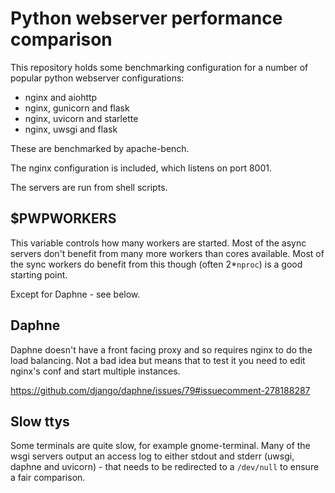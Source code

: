 # Python webserver performance comparison

This repository holds some benchmarking configuration for a number of popular
python webserver configurations:

- nginx and aiohttp
- nginx, gunicorn and flask
- nginx, uvicorn and starlette
- nginx, uwsgi and flask

These are benchmarked by apache-bench.

The nginx configuration is included, which listens on port 8001.

The servers are run from shell scripts.

## $PWPWORKERS

This variable controls how many workers are started.  Most of the async servers
don't benefit from many more workers than cores available.  Most of the sync
workers do benefit from this though (often 2*`nproc`) is a good starting point.

Except for Daphne - see below.

## Daphne

Daphne doesn't have a front facing proxy and so requires nginx to do the load
balancing.  Not a bad idea but means that to test it you need to edit nginx's
conf and start multiple instances.

https://github.com/django/daphne/issues/79#issuecomment-278188287

## Slow ttys

Some terminals are quite slow, for example gnome-terminal.  Many of the wsgi
servers output an access log to either stdout and stderr (uwsgi, daphne and
uvicorn) - that needs to be redirected to a `/dev/null` to ensure a fair
comparison.
